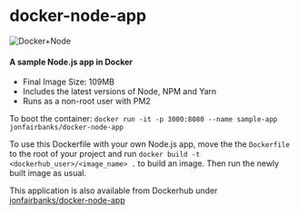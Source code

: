 # docker-node-app

![Docker+Node](https://raw.githubusercontent.com/jonfairbanks/docker-node-app/master/logo.jpg)

#### A sample Node.js app in Docker

- Final Image Size: 109MB
- Includes the latest versions of Node, NPM and Yarn
- Runs as a non-root user with PM2

To boot the container: `docker run -it -p 3000:8080 --name sample-app jonfairbanks/docker-node-app`

To use this Dockerfile with your own Node.js app, move the the `Dockerfile` to the root of your project and run `docker build -t <dockerhub_user>/<image_name> .` to build an image. Then run the newly built image as usual.

This application is also available from Dockerhub under [jonfairbanks/docker-node-app](https://hub.docker.com/r/jonfairbanks/docker-node-app)
